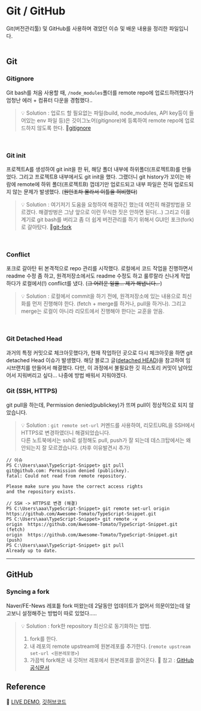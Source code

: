 # Git / GitHub

Git(버전관리툴) 및 GitHub를 사용하며 겪었던 이슈 및 배운 내용을 정리한 파일입니다.<br/><br/>

## Git

### Gitignore

Git bash를 처음 사용할 때, `/node_modules`폴더를 remote repo에 업로드하려했다가 엄청난 에러 + 컴퓨터 다운을 경험했다.. <br/>

> 💡 Solution : 업로드 할 필요없는 파일(build, node_modules, API key등이 들어있는 env 파일 등)은 깃이그노어(gitignore)에 등록하여 remote repo에 업로드하지 않도록 한다. 🔗[gitignore](https://www.toptal.com/developers/gitignore)

<br/>

### Git init

프로젝트A를 생성하여 git init을 한 뒤, 해당 폴더 내부에 하위폴더(프로젝트B)를 만들었다. 그리고 프로젝트B 내부에서도 git init을 했다.
그랬더니 git history가 꼬이는 바람에 remote에 하위 폴더(프로젝트B) 껍데기만 업로드되고 내부 파일은 전혀 업로드되지 않는 문제가 발생했다. (<strike>원인조차 몰라서 이틀을 허비했다</strike>)

> 💡 Solution : 여기저기 도움을 요청하여 해결하긴 했는데 여전히 해결방법을 모르겠다. 해결방벙은 그냥 앞으로 이런 무식한 짓은 안하면 된다(...) 그리고 이를 계기로 git bash를 버리고 좀 더 쉽게 버전관리를 하기 위해서 GUI인 포크(fork)로 갈아탔다. 🔗[git-fork](https://git-fork.com/)

<br/>

### Conflict

포크로 갈아탄 뒤 본격적으로 repo 관리를 시작했다. 로컬에서 코드 작업을 진행하면서 readme 수정 좀 하고, 원격저장소에서도 readme 수정도 하고 룰루랄라 신나게 작업하다가 로컬에서(!) conflict를 냈다. (<strike>그 어려운 일을... 제가 해냅니다.. </strike>)

> 💡 Solution : 로컬에서 commit을 하기 전에, 원격저장소에 있는 내용으로 최신화를 먼저 진행해야 한다. (fetch + merge를 하거나, pull을 하거나). 그리고 merge는 로컬이 아니라 리모트에서 진행해야 한다는 교훈을 얻음. <br/>

<br/>

### Git Detached Head

과거의 특정 커밋으로 체크아웃했다가, 현재 작업하던 곳으로 다시 체크아웃을 하면 git detached Head 이슈가 발생했다. 해당 블로그 글([detached HEAD](https://www.devhak.com/blog/git-detached-head))을 참고하여 임시브랜치를 만들어서 해결했다. 다만, 이 과정에서 불필요한 깃 히스토리 커밋이 남아있어서 지워버리고 싶다... 나중에 방법 배워서 지워야겠다.

### Git (SSH, HTTPS)
git pull을 하는데, Permission denied(publickey)가 뜨며 pull이 정상적으로 되지 않았습니다.<br/>
> 💡 Solution : `git remote set-url` 커멘드를 사용하여, 리모트URL을 SSH에서 HTTPS로 변경하였더니 해결되었습니다. <br/>
> 다른 노트북에서는 ssh로 설정해도 pull, push가 잘 되는데 데스크탑에서는 왜 안되는지 잘 모르겠습니다. (차후 이유발견시 추가)<br/>
```
// 이슈
PS C:\Users\aaa\TypeScript-Snippet> git pull  
git@github.com: Permission denied (publickey).
fatal: Could not read from remote repository.

Please make sure you have the correct access rights
and the repository exists.
```

```
// SSH -> HTTPS로 변경 (해결)
PS C:\Users\aaa\TypeScript-Snippet> git remote set-url origin https://github.com/Awesome-Tomato/TypeScript-Snippet.git
PS C:\Users\aaa\TypeScript-Snippet> git remote -v
origin  https://github.com/Awesome-Tomato/TypeScript-Snippet.git (fetch)
origin  https://github.com/Awesome-Tomato/TypeScript-Snippet.git (push)
PS C:\Users\aaa\TypeScript-Snippet> git pull
Already up to date.
```

<hr />

## GitHub

### Syncing a fork

Naver/FE-News 레포틑 fork 떠왔는데 2달동안 업데이트가 없어서 의문이었는데 알고보니 설정해주는 방법이 따로 있었다.....

> 💡 Solution : fork한 repository 최신으로 동기화하는 방법.
>
> 1. fork를 한다.
> 2. 내 레포의 remote upstream에 원본레포를 추가한다. (`remote upstream set-url <원본레포명>`)
> 3. 가끔씩 fork해온 내 깃허브 레포에서 원본레포를 끌어온다. 🔗 참고 : [GitHub 공식문서](https://docs.github.com/en/pull-requests/collaborating-with-pull-requests/working-with-forks/syncing-a-fork)

## Reference

🔗 [LIVE DEMO](), [깃허브코드]()

